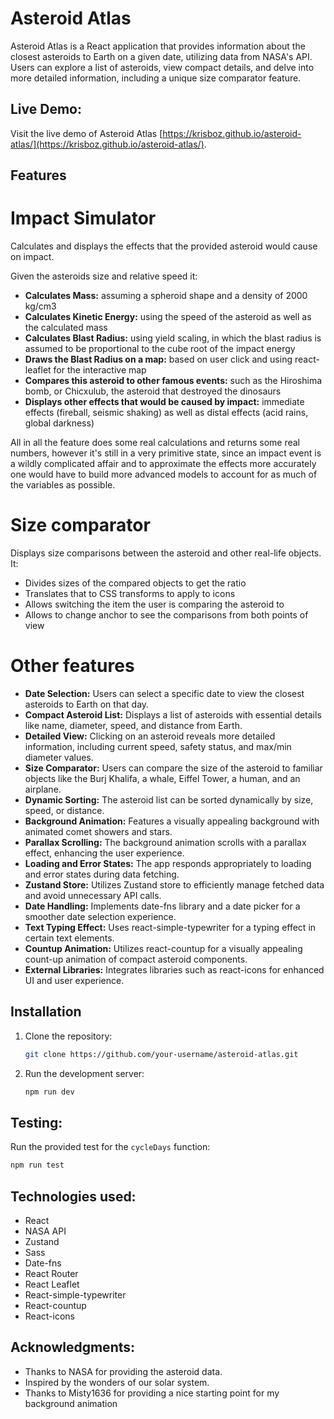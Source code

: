 # Asteroid Atlas

Asteroid Atlas is a React application that provides information about the closest asteroids to Earth on a given date, utilizing data from NASA's API. Users can explore a list of asteroids, view compact details, and delve into more detailed information, including a unique size comparator feature.

## Live Demo:

Visit the live demo of Asteroid Atlas [https://krisboz.github.io/asteroid-atlas/](https://krisboz.github.io/asteroid-atlas/).

## Features

# Impact Simulator

Calculates and displays the effects that the provided asteroid would cause on impact.

Given the asteroids size and relative speed it:

- **Calculates Mass:** assuming a spheroid shape and a density of 2000 kg/cm3
- **Calculates Kinetic Energy:** using the speed of the asteroid as well as the calculated mass
- **Calculates Blast Radius:** using yield scaling, in which the blast radius is assumed to be proportional to the cube root of the impact energy
- **Draws the Blast Radius on a map:** based on user click and using react-leaflet for the interactive map
- **Compares this asteroid to other famous events:** such as the Hiroshima bomb, or Chicxulub, the asteroid that destroyed the dinosaurs
- **Displays other effects that would be caused by impact:** immediate effects (fireball, seismic shaking) as well as distal effects (acid rains, global darkness)

All in all the feature does some real calculations and returns some real numbers, however it's still in a very primitive state, since an impact event is a wildly complicated affair and to approximate the effects more accurately one would have to build more advanced models to account for as much of the variables as possible.

# Size comparator

Displays size comparisons between the asteroid and other real-life objects.
It:

- Divides sizes of the compared objects to get the ratio
- Translates that to CSS transforms to apply to icons
- Allows switching the item the user is comparing the asteroid to
- Allows to change anchor to see the comparisons from both points of view

# Other features

- **Date Selection:** Users can select a specific date to view the closest asteroids to Earth on that day.
- **Compact Asteroid List:** Displays a list of asteroids with essential details like name, diameter, speed, and distance from Earth.
- **Detailed View:** Clicking on an asteroid reveals more detailed information, including current speed, safety status, and max/min diameter values.
- **Size Comparator:** Users can compare the size of the asteroid to familiar objects like the Burj Khalifa, a whale, Eiffel Tower, a human, and an airplane.
- **Dynamic Sorting:** The asteroid list can be sorted dynamically by size, speed, or distance.
- **Background Animation:** Features a visually appealing background with animated comet showers and stars.
- **Parallax Scrolling:** The background animation scrolls with a parallax effect, enhancing the user experience.
- **Loading and Error States:** The app responds appropriately to loading and error states during data fetching.
- **Zustand Store:** Utilizes Zustand store to efficiently manage fetched data and avoid unnecessary API calls.
- **Date Handling:** Implements date-fns library and a date picker for a smoother date selection experience.
- **Text Typing Effect:** Uses react-simple-typewriter for a typing effect in certain text elements.
- **Countup Animation:** Utilizes react-countup for a visually appealing count-up animation of compact asteroid components.
- **External Libraries:** Integrates libraries such as react-icons for enhanced UI and user experience.

## Installation

1. Clone the repository:

   ```bash
   git clone https://github.com/your-username/asteroid-atlas.git

   ```

2. Run the development server:
   ```bash
   npm run dev
   ```

## Testing:

Run the provided test for the `cycleDays` function:

```bash
npm run test
```

## Technologies used:

- React
- NASA API
- Zustand
- Sass
- Date-fns
- React Router
- React Leaflet
- React-simple-typewriter
- React-countup
- React-icons

## Acknowledgments:

- Thanks to NASA for providing the asteroid data.
- Inspired by the wonders of our solar system.
- Thanks to Misty1636 for providing a nice starting point for my background animation
